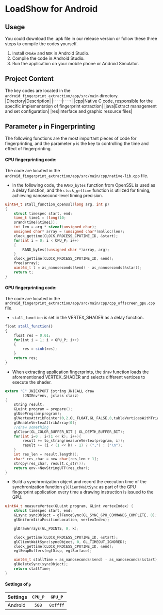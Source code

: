 # LoadShow for Android

## Usage
You could download the .apk file in our release version or follow these three steps to compile the codes yourself.
1. Install `CMake` and `NDK` in Android Studio. 
2. Compile the code in Android Studio. 
3. Run the application on your mobile phone or Android Simulator. 

## Project Content
The key codes are located in the `android_fingerprint_extraction/app/src/main` directory. 
|Directory|Description|
|:---:|:---:|
|cpp|Native C code, responsible for the specific implementation of fingerprint extraction|
|java|Extract management and set configuration|
|res|Interface and graphic resource files|

## Parameter `p` in Fingerprinting
The following functions are the most important pieces of code for fingerprinting, and the parameter `p` is the key to controlling the time and effect of fingerprinting.

#### CPU fingerprinting code:

The code are located in the `android_fingerprint_extraction/app/src/main/cpp/native-lib.cpp` file.

- In the following code, the `RAND_bytes` function from OpenSSL is used as a delay function, and the `clock_gettime` function is utilized for timing, achieving nanosecond-level timing precision.

```c
uint64_t stall_function_openssl(long arg, int p)
{
    struct timespec start, end;
    time_t time1 = (long)10;
    srand(time(&time1));
    int len = arg * sizeof(unsigned char);
    unsigned char* array = (unsigned char*)malloc(len);
    clock_gettime(CLOCK_PROCESS_CPUTIME_ID, &start);
    for(int i = 0; i < CPU_P; i++)
    {
        RAND_bytes((unsigned char *)array, arg);
    }
    clock_gettime(CLOCK_PROCESS_CPUTIME_ID, &end);
    free(array);
    uint64_t t = as_nanoseconds(&end) - as_nanoseconds(&start);
    return t;
}
```

#### GPU fingerprinting code:

The code are located in the `android_fingerprint_extraction/app/src/main/cpp/cpp_offscreen_gpu.cpp` file.

- `stall_function` is set in the VERTEX_SHADER as a delay function.

```javascript
float stall_function()
{
    float res = 0.01;
    for(int i = 1; i < GPU_P; i++)
    {
        res = sinh(res);
    }
    return res;
}
```

- When extracting application fingerprints, the `draw` function loads the aforementioned VERTEX_SHADER and selects different vertices to execute the shader.

```c
extern "C" JNIEXPORT jstring JNICALL draw
        (JNIEnv*env, jclass clazz)
{
    string result;
    GLuint program = prepare();
    glUseProgram(program);
    glVertexAttribPointer(0,2,GL_FLOAT,GL_FALSE,0,tableVerticesWithTriangles);
    glEnableVertexAttribArray(0);
    //draw something
    glClear(GL_COLOR_BUFFER_BIT | GL_DEPTH_BUFFER_BIT);
    for(int i=0 ; i<(1 << k); i++){
        result += to_string(measureVertex(program, i));
        result += (i < (1 << k) - 1) ? (",") : ("\n");
    }
    int res_len = result.length();
    char* res_char = new char[res_len + 1];
    strcpy(res_char, result.c_str());
    return env->NewStringUTF(res_char);
}
```

- Build a synchronization object and record the execution time of the synchronization function `glClientWaitSync` as part of the GPU fingerprint application every time a drawing instruction is issued to the GPU.

```c
uint64_t measureVertex(GLuint program, GLint vertexIndex) {
    struct timespec start, end;
    GLsync syncObject = glFenceSync(GL_SYNC_GPU_COMMANDS_COMPLETE, 0);
    glUniform1i(aPositionLocation, vertexIndex);

    glDrawArrays(GL_POINTS, 0, k);

    clock_gettime(CLOCK_PROCESS_CPUTIME_ID, &start);
    glClientWaitSync(syncObject, 0, GL_TIMEOUT_IGNORED);
    clock_gettime(CLOCK_PROCESS_CPUTIME_ID, &end);
    eglSwapBuffers(eglDisp, eglSurface);

    uint64_t stallTime = as_nanoseconds(&end) - as_nanoseconds(&start);
    glDeleteSync(syncObject);
    return stallTime;
}
```

#### Settings of `p`

| Settings | `CPU_P` | `GPU_P` |
| :------  | :-----------: | :-----------: |
| Android | `500` | `0xffff` |
